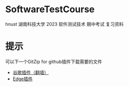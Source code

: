 # SoftwareTestCourse
hnust 湖南科技大学 2023 软件测试技术 期中考试 复习资料

# 提示

可以下一个GitZip for github插件下载需要的文件

* [谷歌插件（翻墙）](https://chrome.google.com/webstore/detail/gitzip-for-github/ffabmkklhbepgcgfonabamgnfafbdlkn?hl=zh-CN)
* [Edge插件](https://microsoftedge.microsoft.com/addons/detail/gitzip-for-github/nlgkiabjnbdndgblhcaobimbpifcdkjj?hl=zh-CN)

